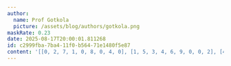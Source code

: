 ```yaml
---
author:
  name: Prof Gotkola
  picture: /assets/blog/authors/gotkola.png
maskRate: 0.23
date: 2025-08-17T20:00:01.811268
id: c2999fba-7ba4-11f0-b564-71e1480f5e87
content: '[[0, 2, 7, 1, 0, 8, 0, 4, 0], [1, 5, 3, 4, 6, 9, 0, 0, 2], [4, 6, 8, 7, 5, 2, 3, 9, 1], [0, 3, 9, 5, 1, 4, 8, 7, 6], [0, 1, 6, 8, 7, 3, 0, 0, 9], [7, 8, 4, 2, 9, 0, 5, 1, 3], [0, 9, 2, 6, 4, 7, 1, 5, 8], [0, 0, 1, 0, 0, 5, 2, 3, 4], [8, 4, 0, 3, 2, 1, 0, 6, 7]]'
---
```

